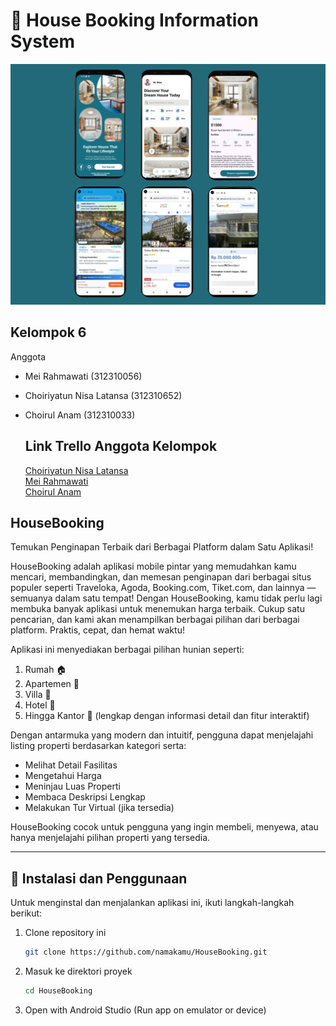 # 🏡 House Booking Information System

![image alt](https://github.com/achill75/HouseBooking/blob/6c2ac5ce91382acf8f4c2b0708502824a3c70b4e/ssreadmeke2.png)

**Kelompok 6**
---
Anggota
- Mei Rahmawati (312310056)
- Choiriyatun Nisa Latansa (312310652)
- Choirul Anam (312310033)

  **Link Trello Anggota Kelompok**
  ---
  [Choiriyatun Nisa Latansa](https://trello.com/b/qkT8kgrX/bookinghouseapp)  
  [Mei Rahmawati](https://trello.com/b/dkNXSihP/bookinghouseapp)  
  [Choirul Anam]( )

**HouseBooking** 
---
Temukan Penginapan Terbaik dari Berbagai Platform dalam Satu Aplikasi!

HouseBooking adalah aplikasi mobile pintar yang memudahkan kamu mencari, membandingkan, dan memesan penginapan dari berbagai situs populer seperti Traveloka, Agoda, Booking.com, Tiket.com, dan lainnya — semuanya dalam satu tempat!
Dengan HouseBooking, kamu tidak perlu lagi membuka banyak aplikasi untuk menemukan harga terbaik. Cukup satu pencarian, dan kami akan menampilkan berbagai pilihan dari berbagai platform. Praktis, cepat, dan hemat waktu!

Aplikasi ini menyediakan berbagai pilihan hunian seperti:

1. Rumah 🏠  
2. Apartemen 🏢  
3. Villa 🏡  
4. Hotel 🏨  
5. Hingga Kantor 🏬 (lengkap dengan informasi detail dan fitur interaktif)

Dengan antarmuka yang modern dan intuitif, pengguna dapat menjelajahi listing properti berdasarkan kategori serta:

- Melihat Detail Fasilitas  
- Mengetahui Harga  
- Meninjau Luas Properti  
- Membaca Deskripsi Lengkap
- Melakukan Tur Virtual (jika tersedia)

HouseBooking cocok untuk pengguna yang ingin membeli, menyewa, atau hanya menjelajahi pilihan properti yang tersedia.

---

## 🚀 Instalasi dan Penggunaan

Untuk menginstal dan menjalankan aplikasi ini, ikuti langkah-langkah berikut:

1. Clone repository ini  
   ```bash
   git clone https://github.com/namakamu/HouseBooking.git
2. Masuk ke direktori proyek
   ```bash
   cd HouseBooking
3. Open with Android Studio
   (Run app on emulator or device)
